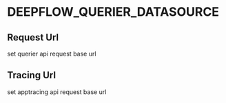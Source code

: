 # DEEPFLOW_QUERIER_DATASOURCE

## Request Url
set querier api request base url

## Tracing Url
set apptracing api request base url
